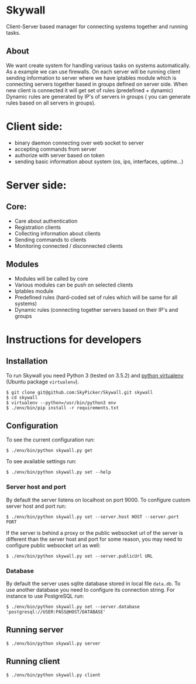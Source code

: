 # Skywall

Client-Server based manager for connecting systems together and running tasks.

## About

We want create system for handling various tasks on systems automatically. As a example we can use firewalls. On each server will be running client sending information to server where we have iptables module which is connecting servers together based in groups defined on server side. When new client is connected it will get set of rules (predefined + dynamic) Dynamic rules are generated by IP's of servers in groups ( you can generate rules based on all servers in groups).

# Client side:
* binary daemon connecting over web socket to server
* accepting commands from server
* authorize with server based on token
* sending basic information about system (os, ips, interfaces, uptime...)

# Server side:
## Core:
* Care about authentication
* Registration clients
* Collecting information about clients
* Sending commands to clients
* Monitoring connected / disconnected clients

## Modules
* Modules will be called by core
* Various modules can be push on selected clients
* Iptables module
* Predefined rules (hard-coded set of rules which will be same for all systems)
* Dynamic rules (connecting together servers based on their IP's and groups

# Instructions for developers
## Installation

To run Skywall you need Python 3 (tested on 3.5.2) and [python virtualenv](https://pypi.python.org/pypi/virtualenv) (Ubuntu package `virtualenv`).

```
$ git clone git@github.com:SkyPicker/Skywall.git skywall
$ cd skywall
$ virtualenv --python=/usr/bin/python3 env
$ ./env/bin/pip install -r requirements.txt
```

## Configuration

To see the current configuration run:

```
$ ./env/bin/python skywall.py get
```

To see available settings run:

```
$ ./env/bin/python skywall.py set --help
```

### Server host and port

By default the server listens on localhost on port 9000. To configure custom server host and port
run:

```
$ ./env/bin/python skywall.py set --server.host HOST --server.port PORT
```

If the server is behind a proxy or the public websocket url of the server is different than the
server host and port for some reason, you may need to configure public websocket url as well:

```
$ ./env/bin/python skywall.py set --server.publicUrl URL
```

### Database

By default the server uses sqlite database stored in local file `data.db`. To use another database
you need to configure its connection string. For instance to use PostgreSQL run:

```
$ ./env/bin/python skywall.py set --server.database 'postgresql://USER:PASS@HOST/DATABASE'
```

## Running server

```
$ ./env/bin/python skywall.py server
```

## Running client

```
$ ./env/bin/python skywall.py client
```
